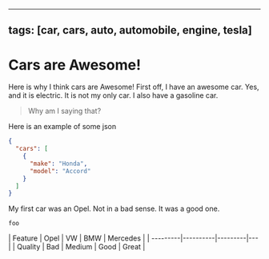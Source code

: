 
---
tags: [car, cars, auto, automobile, engine, tesla]
---

# Cars are Awesome!

Here is why I think cars are Awesome!
First off, I have an awesome car. Yes, and it is electric. 
It is not my only car. I also have a gasoline car.

> Why am I saying that?

Here is an example of some json

```json
{
  "cars": [
    {
      "make": "Honda",
      "model": "Accord"
    }
  ]
}
```

My first car was an Opel. Not in a bad sense. It was a good one.

`foo`



| Feature  | Opel | VW | BMW    | Mercedes |
| ---------|----------|---------|--- |
| Quality | Bad |  Medium | Good | Great |
